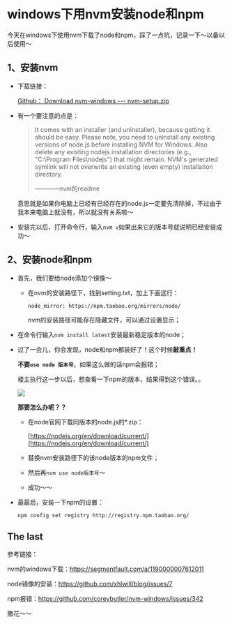 # windows下用nvm安装node和npm

今天在windows下使用nvm下载了node和npm，踩了一点坑，记录一下～以备以后使用～

## 1、安装nvm

+ 下载链接：

  [Github： Download nvm-windows --- nvm-setup.zip](https://github.com/coreybutler/nvm-windows/releases)

+ 有一个要注意的点是：

  >  It comes with an installer (and uninstaller), because getting it should be easy. Please note, you need to uninstall any existing versions of node.js before installing NVM for Windows. Also delete any existing nodejs installation directories (e.g., "C:\Program Files\nodejs") that might remain. NVM's generated symlink will not overwrite an existing (even empty) installation directory.  
  >
  > ————nvm的readme

  意思就是如果你电脑上已经有已经存在的node.js一定要先清除掉，不过由于我本来电脑上就没有，所以就没有关系啦～

+ 安装完以后，打开命令行，输入`nvm v`如果出来它的版本号就说明已经安装成功～



## 2、安装node和npm

+ 首先，我们要给node添加个镜像～

  + 在nvm的安装路径下，找到setting.txt，加上下面这行：

    ```
    node_mirror: https://npm.taobao.org/mirrors/node/
    ```

    nvm的安装路径可能存在隐藏文件，可以通过设置显示；

+ 在命令行输入`nvm install latest`安装最新稳定版本的node；

+ 过了一会儿，你会发现，node和npm都装好了！这个时候**敲重点！**

  **不要`use node 版本号`**，如果这么做的话npm会报错；

  楼主执行这一步以后，想查看一下npm的版本，结果得到这个错误。。

  ![](http://ww1.sinaimg.cn/large/ec07bbd2gy1fs0p5h9etrj20hq0e3wf9.jpg)

  

  **那要怎么办呢？？**

  + 在node官网下载同版本的node.js的*.zip：

    [https://nodejs.org/en/download/current/](https://nodejs.org/en/download/current/)

  + 替换nvm安装路径下的该node版本的npm文件；

  + 然后再`nvm use node版本号`～

  + 成功～～

+ 最最后，安装一下npm的设置：

  `npm config set registry http://registry.npm.taobao.org/`



## The last

参考链接：

nvm的windows下载：<https://segmentfault.com/a/1190000007612011> 

node镜像的安装：<https://github.com/xhlwill/blog/issues/7> 

npm报错：https://github.com/coreybutler/nvm-windows/issues/342

撒花～～